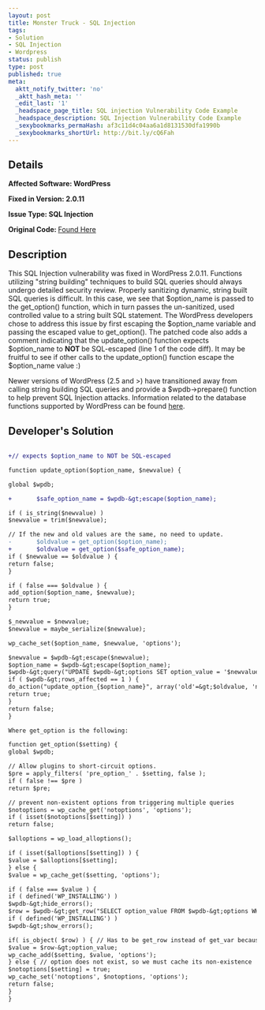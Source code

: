 ```yaml
---
layout: post
title: Monster Truck - SQL Injection
tags:
- Solution
- SQL Injection
- Wordpress
status: publish
type: post
published: true
meta:
  aktt_notify_twitter: 'no'
  _aktt_hash_meta: ''
  _edit_last: '1'
  _headspace_page_title: SQL injection Vulnerability Code Example
  _headspace_description: SQL Injection Vulnerability Code Example
  _sexybookmarks_permaHash: af3c11d4c04aa6a1d8131530dfa1990b
  _sexybookmarks_shortUrl: http://bit.ly/cQ6Fah
---
```

## Details
<strong>__Affected Software:__ WordPress</strong>

<strong>__Fixed in Version:__  2.0.11</strong>

<strong>__Issue Type:__ SQL Injection</strong>

<strong>Original Code: </strong><a href="http://spotthevuln.com/2009/11/vulnerable-code-monster-truck/">Found Here</a>
## Description
This SQL Injection vulnerability was fixed in WordPress 2.0.11. Functions utilizing "string building" techniques to build SQL queries should always undergo detailed security review. Properly sanitizing dynamic, string built SQL queries is difficult. In this case, we see that $option_name is passed to the get_option() function, which in turn passes the un-sanitized, used controlled value to a string built SQL statement. The WordPress developers chose to address this issue by first escaping the $option_name variable and passing the escaped value to get_option(). The patched code also adds a comment indicating that the update_option() function expects $option_name to <strong>NOT </strong>be SQL-escaped (line 1 of the code diff). It may be fruitful to see if other calls to the update_option() function escape the $option_name value :)

Newer versions of WordPress (2.5 and &gt;) have transitioned away from calling string building SQL queries and provide a $wpdb-&gt;prepare() function to help prevent SQL Injection attacks. Information related to the database functions supported by WordPress can be found <a href="http://codex.wordpress.org/Function_Reference/wpdb_Class" target="_blank">here</a>.
## Developer's Solution
```diff

+// expects $option_name to NOT be SQL-escaped

function update_option($option_name, $newvalue) {

global $wpdb;

+       $safe_option_name = $wpdb-&gt;escape($option_name);

if ( is_string($newvalue) )
$newvalue = trim($newvalue);

// If the new and old values are the same, no need to update.
-       $oldvalue = get_option($option_name);
+       $oldvalue = get_option($safe_option_name);
if ( $newvalue == $oldvalue ) {
return false;
}

if ( false === $oldvalue ) {
add_option($option_name, $newvalue);
return true;
}

$_newvalue = $newvalue;
$newvalue = maybe_serialize($newvalue);

wp_cache_set($option_name, $newvalue, 'options');

$newvalue = $wpdb-&gt;escape($newvalue);
$option_name = $wpdb-&gt;escape($option_name);
$wpdb-&gt;query("UPDATE $wpdb-&gt;options SET option_value = '$newvalue' WHERE option_name = '$option_name'");
if ( $wpdb-&gt;rows_affected == 1 ) {
do_action("update_option_{$option_name}", array('old'=&gt;$oldvalue, 'new'=&gt;$_newvalue));
return true;
}
return false;
}

Where get_option is the following:

function get_option($setting) {
global $wpdb;

// Allow plugins to short-circuit options.
$pre = apply_filters( 'pre_option_' . $setting, false );
if ( false !== $pre )
return $pre;

// prevent non-existent options from triggering multiple queries
$notoptions = wp_cache_get('notoptions', 'options');
if ( isset($notoptions[$setting]) )
return false;

$alloptions = wp_load_alloptions();

if ( isset($alloptions[$setting]) ) {
$value = $alloptions[$setting];
} else {
$value = wp_cache_get($setting, 'options');

if ( false === $value ) {
if ( defined('WP_INSTALLING') )
$wpdb-&gt;hide_errors();
$row = $wpdb-&gt;get_row("SELECT option_value FROM $wpdb-&gt;options WHERE option_name = '$setting' LIMIT 1");
if ( defined('WP_INSTALLING') )
$wpdb-&gt;show_errors();

if( is_object( $row) ) { // Has to be get_row instead of get_var because of funkiness with 0, false, null values
$value = $row-&gt;option_value;
wp_cache_add($setting, $value, 'options');
} else { // option does not exist, so we must cache its non-existence
$notoptions[$setting] = true;
wp_cache_set('notoptions', $notoptions, 'options');
return false;
}
}
```
